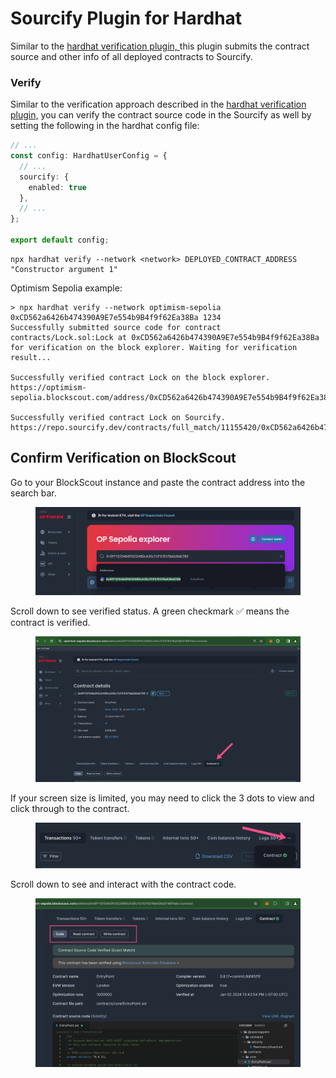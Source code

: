 # Sourcify Plugin for Hardhat

Similar to the  [hardhat verification plugin, ](./)this plugin submits the contract source and other info of all deployed contracts to Sourcify.

### Verify

Similar to the verification approach described in the [hardhat verification plugin,](./) you can verify the contract source code in the Sourcify as well by setting the following in the hardhat config file:

```typescript
// ...
const config: HardhatUserConfig = {
  // ...
  sourcify: {
    enabled: true
  },
  // ...
};

export default config;
```

```
npx hardhat verify --network <network> DEPLOYED_CONTRACT_ADDRESS "Constructor argument 1"
```

Optimism Sepolia example:

```
> npx hardhat verify --network optimism-sepolia 0xCD562a6426b474390A9E7e554b9B4f9f62Ea38Ba 1234
Successfully submitted source code for contract
contracts/Lock.sol:Lock at 0xCD562a6426b474390A9E7e554b9B4f9f62Ea38Ba
for verification on the block explorer. Waiting for verification result...

Successfully verified contract Lock on the block explorer.
https://optimism-sepolia.blockscout.com/address/0xCD562a6426b474390A9E7e554b9B4f9f62Ea38Ba#code

Successfully verified contract Lock on Sourcify.
https://repo.sourcify.dev/contracts/full_match/11155420/0xCD562a6426b474390A9E7e554b9B4f9f62Ea38Ba/
```

## Confirm Verification on BlockScout

Go to your BlockScout instance and paste the contract address into the search bar.

<figure><img src="../../../.gitbook/assets/paste-contract-address-1.png" alt=""><figcaption></figcaption></figure>

Scroll down to see verified status. A green checkmark ✅ means the contract is verified.

<figure><img src="../../../.gitbook/assets/verify-contract-2.png" alt=""><figcaption></figcaption></figure>

If your screen size is limited, you may need to click the 3 dots to view and click through to the contract.

<figure><img src="../../../.gitbook/assets/verify-contract-3.png" alt=""><figcaption></figcaption></figure>

Scroll down to see and interact with the contract code.

<figure><img src="../../../.gitbook/assets/verify-contracts-4.png" alt=""><figcaption></figcaption></figure>


